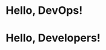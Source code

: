 <!DOCTYPE html>
<html>
<head>
    <!-- Meta-information about the document -->
    <title>Hello, DevOps</title>
</head>
<body>
    <!-- Main content for the webpage -->
    <h1>Hello, DevOps!</h1>
    <h1>Hello, Developers!</h1>
    
</body>
</html>
